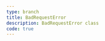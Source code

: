 ```yaml
---
type: branch
title: BadRequestError
description: BadRequestError class
code: true
---
```

<RedirectToFirstChild />
